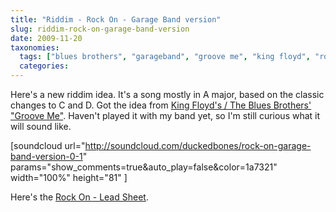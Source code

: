 ```yaml
---
title: "Riddim - Rock On - Garage Band version"
slug: riddim-rock-on-garage-band-version
date: 2009-11-20
taxonomies:
  tags: ["blues brothers", "garageband", "groove me", "king floyd", "rock on", "Musik"]
  categories: 
---
```


<p>Here's a new riddim idea. It's a song mostly in A major, based on the classic changes to C and D. Got the idea from <a title="King Floyd - Groove Me" href="http://www.youtube.com/watch?v=T7hEyTghGd4">King Floyd's / The Blues Brothers' "Groove Me"</a>. Haven't played it with my band yet, so I'm still curious what it will sound like.

[soundcloud url="http://soundcloud.com/duckedbones/rock-on-garage-band-version-0-1" params="show_comments=true&amp;auto_play=false&amp;color=1a7321" width="100%" height="81" ]

Here's the <a href="http://duckedbones.wordpress.com/files/2009/11/rockon.pdf">Rock On - Lead Sheet</a>.</p>